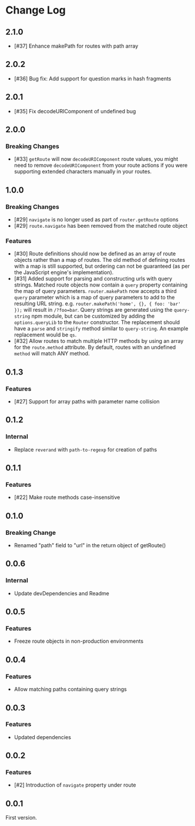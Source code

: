 # Change Log

## 2.1.0

-   [#37] Enhance makePath for routes with path array

## 2.0.2

-   [#36] Bug fix: Add support for question marks in hash fragments

## 2.0.1

-   [#35] Fix decodeURIComponent of undefined bug

## 2.0.0

### Breaking Changes

-   [#33] `getRoute` will now `decodeURIComponent` route values, you might need to remove `decodeURIComponent` from your route actions if you were supporting extended characters manually in your routes.

## 1.0.0

### Breaking Changes

-   [#29] `navigate` is no longer used as part of `router.getRoute` options
-   [#29] `route.navigate` has been removed from the matched route object

### Features

-   [#30] Route definitions should now be defined as an array of route objects
    rather than a map of routes. The old method of defining routes with a map
    is still supported, but ordering can not be guaranteed (as per the JavaScript
    engine's implementation).
-   [#31] Added support for parsing and constructing urls with query strings.
    Matched route objects now contain a `query` property containing the map of
    query parameters. `router.makePath` now accepts a third `query` parameter
    which is a map of query parameters to add to the resulting URL string. e.g.
    `router.makePath('home', {}, { foo: 'bar' });` will result in `/?foo=bar`.
    Query strings are generated using the `query-string` npm module, but can
    be customized by adding the `options.queryLib` to the `Router` constructor.
    The replacement should have a `parse` and `stringify` method similar to
    `query-string`. An example replacement would be `qs`.
-   [#32] Allow routes to match multiple HTTP methods by using an array
    for the `route.method` attribute. By default, routes with an undefined
    `method` will match ANY method.

## 0.1.3

### Features

-   [#27] Support for array paths with parameter name collision

## 0.1.2

### Internal

-   Replace `reverand` with `path-to-regexp` for creation of paths

## 0.1.1

### Features

-   [#22] Make route methods case-insensitive

## 0.1.0

### Breaking Change

-   Renamed "path" field to "url" in the return object of getRoute()

## 0.0.6

### Internal

-   Update devDependencies and Readme

## 0.0.5

### Features

-   Freeze route objects in non-production environments

## 0.0.4

### Features

-   Allow matching paths containing query strings

## 0.0.3

### Features

-   Updated dependencies

## 0.0.2

### Features

-   [#2] Introduction of `navigate` property under route

## 0.0.1

First version.
